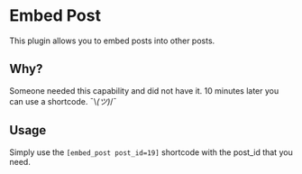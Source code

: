 # Embed Post

This plugin allows you to embed posts into other posts.
## Why?
Someone needed this capability and did not have it. 10 minutes later you can use a shortcode. ¯\\_(ツ)_/¯

## Usage
Simply use the `[embed_post post_id=19]` shortcode with the post_id that you need.